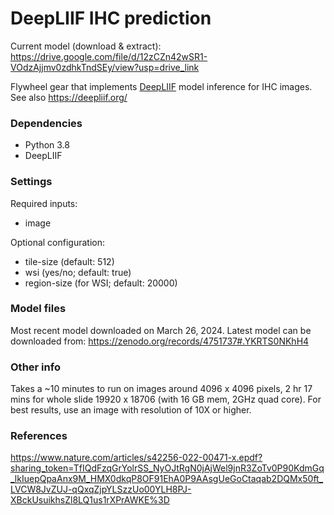 # DeepLIIF IHC prediction

Current model (download & extract): https://drive.google.com/file/d/12zCZn42wSR1-VOdzAjjmv0zdhkTndSEy/view?usp=drive_link

Flywheel gear that implements [DeepLIIF](https://github.com/nadeemlab/DeepLIIF/tree/main) model inference for IHC images. See also https://deepliif.org/

### Dependencies

- Python 3.8
- DeepLIIF

### Settings

Required inputs:
- image

Optional configuration:
- tile-size (default: 512)
- wsi (yes/no; default: true)
- region-size (for WSI; default: 20000)

### Model files

Most recent model downloaded on March 26, 2024. Latest model can be downloaded from: https://zenodo.org/records/4751737#.YKRTS0NKhH4

### Other info

Takes a ~10 minutes to run on images around 4096 x 4096 pixels, 2 hr 17 mins for whole slide 19920 x 18706 (with 16 GB mem, 2GHz quad core). For best results, use an image with resolution of 10X or higher.

### References

https://www.nature.com/articles/s42256-022-00471-x.epdf?sharing_token=TfIQdFzqGrYolrSS_NyOJtRgN0jAjWel9jnR3ZoTv0P90KdmGq_lkIuepQpaAnx9M_HMX0dkqP8OF91EhA0P9AAsgUeGoCtaqab2DQMx50ft_LVCW8JvZUJ-qQxqZjpYLSzzUo00YLH8PJ-XBckUsuikhsZl8LQ1us1rXPrAWKE%3D

